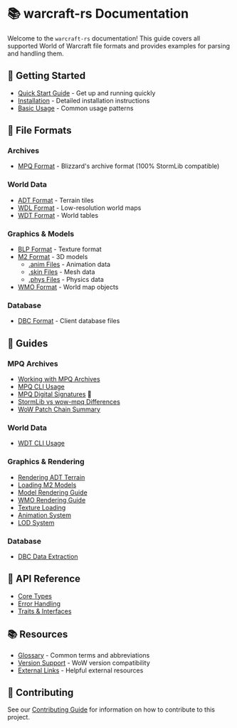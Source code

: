 # 📚 warcraft-rs Documentation

Welcome to the `warcraft-rs` documentation! This guide covers all supported
World of Warcraft file formats and provides examples for parsing and handling
them.

## 🚀 Getting Started

- [Quick Start Guide](getting-started/quick-start.md) - Get up and running quickly
- [Installation](getting-started/installation.md) - Detailed installation instructions
- [Basic Usage](getting-started/basic-usage.md) - Common usage patterns

## 📁 File Formats

### Archives

- [MPQ Format](formats/archives/mpq.md) - Blizzard's archive format (100% StormLib compatible)

### World Data

- [ADT Format](formats/world-data/adt.md) - Terrain tiles
- [WDL Format](formats/world-data/wdl.md) - Low-resolution world maps
- [WDT Format](formats/world-data/wdt.md) - World tables

### Graphics & Models

- [BLP Format](formats/graphics/blp.md) - Texture format
- [M2 Format](formats/graphics/m2.md) - 3D models
  - [.anim Files](formats/graphics/m2-anim.md) - Animation data
  - [.skin Files](formats/graphics/m2-skin.md) - Mesh data
  - [.phys Files](formats/graphics/m2-phys.md) - Physics data
- [WMO Format](formats/graphics/wmo.md) - World map objects

### Database

- [DBC Format](formats/database/dbc.md) - Client database files

## 📖 Guides

### MPQ Archives

- [Working with MPQ Archives](guides/mpq-archives.md)
- [MPQ CLI Usage](guides/mpq-cli-usage.md)
- [MPQ Digital Signatures](guides/mpq-signatures.md) 🔐
- [StormLib vs wow-mpq Differences](guides/stormlib-differences.md)
- [WoW Patch Chain Summary](guides/wow-patch-chain-summary.md)

### World Data

- [WDT CLI Usage](guides/wdt-cli-usage.md)

### Graphics & Rendering

- [Rendering ADT Terrain](guides/adt-rendering.md)
- [Loading M2 Models](guides/m2-models.md)
- [Model Rendering Guide](guides/model-rendering.md)
- [WMO Rendering Guide](guides/wmo-rendering.md)
- [Texture Loading](guides/texture-loading.md)
- [Animation System](guides/animation-system.md)
- [LOD System](guides/lod-system.md)

### Database

- [DBC Data Extraction](guides/dbc-extraction.md)

## 🔧 API Reference

- [Core Types](api/core-types.md)
- [Error Handling](api/error-handling.md)
- [Traits & Interfaces](api/traits.md)

## 📚 Resources

- [Glossary](resources/glossary.md) - Common terms and abbreviations
- [Version Support](resources/version-support.md) - WoW version compatibility
- [External Links](resources/links.md) - Helpful external resources

## 🤝 Contributing

See our [Contributing Guide](../CONTRIBUTING.md) for information on how to
contribute to this project.

